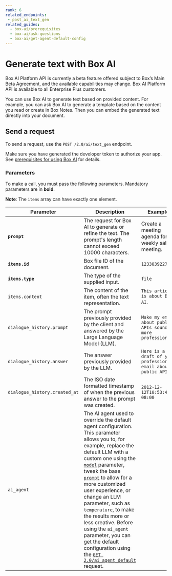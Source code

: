 ```yaml
---
rank: 6
related_endpoints:
 - post_ai_text_gen
related_guides:
  - box-ai/prerequisites
  - box-ai/ask-questions
  - box-ai/get-agent-default-config
---
```

# Generate text with Box AI

<Message type="notice">
Box AI Platform API is currently a beta feature offered subject to Box’s Main Beta Agreement, and the available capabilities may change. Box AI Platform API is available to all Enterprise Plus customers.

</Message>

You can use Box AI to generate text
based on provided content.
 For example, you can ask Box AI to
 generate a template based
 on the content you read or create in Box Notes.
 Then you can embed the generated text
 directly into your document.

## Send a request

To send a request, use the
`POST /2.0/ai/text_gen` endpoint.

Make sure you have generated the developer token
to authorize your app. See [prerequisites for using Box AI][prereq]
for details.

<Samples id='post_ai_text_gen' />

### Parameters

To make a call, you must pass the following parameters. Mandatory parameters are in **bold**.

**Note**: The `items` array can have exactly one element.

| Parameter| Description| Example|
|--------|--------|-------|
|**`prompt`**| The request for Box AI to generate or refine the text. The prompt's length cannot exceed 10000 characters.|Create a meeting agenda for a weekly sales meeting.|
|**`items.id`**|Box file ID of the document. |`1233039227512`|
|**`items.type`**|The type of the supplied input. | `file`|
| `items.content` | The content of the item, often the text representation.  |    `This article is about Box AI`.    |
| `dialogue_history.prompt` | The prompt previously provided by the client and answered by the Large Language Model (LLM).  | `Make my email about public APIs sound more professional` |
| `dialogue_history.answer` | The answer previously provided by the LLM. |   `Here is a draft of your professional email about public APIs.` |
| `dialogue_history.created_at` | The ISO date formatted timestamp of when the previous answer to the prompt was created.   | `2012-12-12T10:53:43-08:00` |
|`ai_agent` | The AI agent used to override the default agent configuration. This parameter allows you to, for example, replace the default LLM with a custom one using the [`model`][model-param] parameter, tweak the base [`prompt`][prompt-param] to allow for a more customized user experience, or change an LLM parameter, such as `temperature`, to make the results more or less creative. Before using the `ai_agent` parameter, you can get the default configuration using the [`GET 2.0/ai_agent_default`][agent] request.| | 

[prereq]: g://box-ai/prerequisites
[agent]: e://get_ai_agent_default
[model-param]: r://ai_agent_text_gen#param_basic_gen_model
[prompt-param]: r://ai_agent_text_gen#param_basic_gen_prompt_template